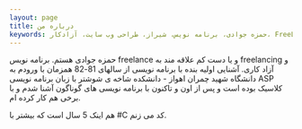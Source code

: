 ```yaml
---
layout: page
title: درباره من
keywords: حمزه جوادی، برنامه نویس، شیراز، طراحی وب سایت، آزادکار، FreeLancer. برنامه نویسی تحت وب 
---
```

حمزه جوادی هستم. برنامه نویس freelance و یا دست کم علاقه مند به freelancing و آزاد کاری.
آشنایی اولیه بنده با برنامه نویسی از سالهای 81-82 همزمان با ورودم به دانشگاه شهید چمران اهواز - دانشکده شاخه ی شوشتر با زبان برنامه نویسی ASP کلاسیک بوده است و
پس از اون و تاکنون با برنامه نویسی های گوناگون آشنا شدم و با برخی هم کار کرده ام.

هم اینک 5 سال است که بیشتر با #C کد می زنم.
